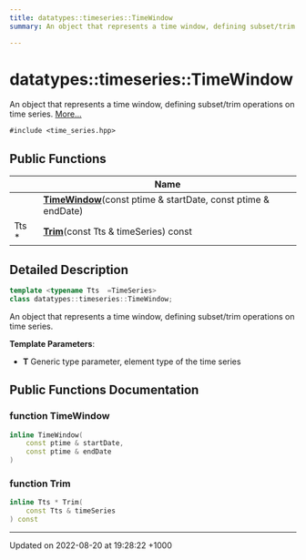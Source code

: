 ```yaml
---
title: datatypes::timeseries::TimeWindow
summary: An object that represents a time window, defining subset/trim operations on time series. 

---
```


# datatypes::timeseries::TimeWindow



An object that represents a time window, defining subset/trim operations on time series.  [More...](#detailed-description)


`#include <time_series.hpp>`

## Public Functions

|                | Name           |
| -------------- | -------------- |
| | **[TimeWindow](/uchronia-ts-doc/cpp/Classes/classdatatypes_1_1timeseries_1_1TimeWindow/#function-timewindow)**(const ptime & startDate, const ptime & endDate) |
| Tts * | **[Trim](/uchronia-ts-doc/cpp/Classes/classdatatypes_1_1timeseries_1_1TimeWindow/#function-trim)**(const Tts & timeSeries) const |

## Detailed Description

```cpp
template <typename Tts  =TimeSeries>
class datatypes::timeseries::TimeWindow;
```

An object that represents a time window, defining subset/trim operations on time series. 

**Template Parameters**: 

  * **T** Generic type parameter, element type of the time series 

## Public Functions Documentation

### function TimeWindow

```cpp
inline TimeWindow(
    const ptime & startDate,
    const ptime & endDate
)
```


### function Trim

```cpp
inline Tts * Trim(
    const Tts & timeSeries
) const
```


-------------------------------

Updated on 2022-08-20 at 19:28:22 +1000